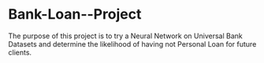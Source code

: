 # Bank-Loan--Project
The purpose of this project is to try a Neural Network on Universal Bank Datasets and determine the likelihood of having not Personal Loan for future clients. 
